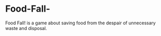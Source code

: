 # Food-Fall-
Food Fall! is a game about saving food from the despair of unnecessary waste and disposal.
